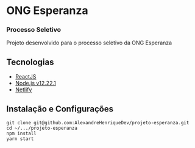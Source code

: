 # ONG Esperanza
### Processo Seletivo
Projeto desenvolvido para o processo seletivo da ONG Esperanza

## Tecnologias

- [ReactJS](https://pt-br.reactjs.org/)
- [Node.js v12.22.1](https://nodejs.org/en/)
- [Netlify](https://app.netlify.com/) 

## Instalação e Configurações

```
git clone git@github.com:AlexandreHenriqueDev/projeto-esperanza.git
cd ~/.../projeto-esperanza
npm install
yarn start
```
